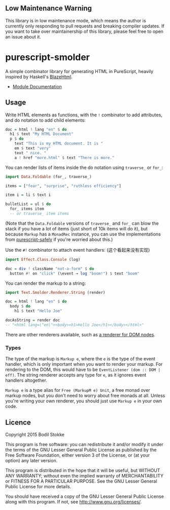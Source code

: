 ## Low Maintenance Warning

This library is in low maintenance mode, which means the author is currently only responding to pull requests and breaking compiler updates. If you want to take over maintainership of this library, please feel free to open an issue about it.

# purescript-smolder

A simple combinator library for generating HTML in PureScript, heavily inspired by Haskell's [BlazeHtml](http://jaspervdj.be/blaze/).

- [Module Documentation](https://pursuit.purescript.org/packages/purescript-smolder/)

## Usage

Write HTML elements as functions, with the `!` combinator to add attributes, and do notation to add child elements:

```purescript
doc = html ! lang "en" $ do
  h1 $ text "My HTML Document"
  p $ do
    text "This is my HTML document. It is "
    em $ text "very"
    text " nice. "
    a ! href "more.html" $ text "There is more."
```

You can render lists of items inside the do notation using `traverse_` or `for_`:

```purescript
import Data.Foldable (for_, traverse_)

items = ["fear", "surprise", "ruthless efficiency"]

item i = li $ text i

bulletList = ul $ do
  for_ items item
  -- or traverse_ item items
```

(Note that the `Data.Foldable` versions of `traverse_` and `for_` can blow the stack if you have a lot of items (just short of 10k items will do it), but because `Markup` has a `MonadRec` instance, you can use the implementations from [purescript-safely](https://pursuit.purescript.org/packages/purescript-safely/) if you're worried about this.)

Use the `#!` combinator to attach event handlers: (这个看起来没有实现)

```purescript
import Effect.Class.Console (log)

doc = div ! className "not-a-form" $ do
  button #! on "click" (\event → log "boom!") $ text "boom"
```

You can render the markup to a string:

```purescript
import Text.Smolder.Renderer.String (render)

doc = html ! lang "en" $ do
  body $ do
    h1 $ text "Hello Joe"

docAsString = render doc
-- "<html lang=\"en\"><body><h1>Hello Joe</h1></body></html>"
```

There are other renderers available, such as [a renderer for DOM nodes](https://pursuit.purescript.org/packages/purescript-smolder-dom).

### Types

The type of the markup is `Markup e`, where the `e` is the type of the event handler, which is only important when you want to render your markup. For rendering to the DOM, this would have to be `EventListener (dom :: DOM | eff)`. The string renderer accepts any type for `e`, as it ignores event handlers altogether.

`Markup e` is a type alias for `Free (MarkupM e) Unit`, a free monad over markup nodes, but you don't need to worry about free monads at all. Unless you're writing your own renderer, you should just use `Markup e` in your own code.

## Licence

Copyright 2015 Bodil Stokke

This program is free software: you can redistribute it and/or modify
it under the terms of the GNU Lesser General Public License as
published by the Free Software Foundation, either version 3 of the
License, or (at your option) any later version.

This program is distributed in the hope that it will be useful, but
WITHOUT ANY WARRANTY; without even the implied warranty of
MERCHANTABILITY or FITNESS FOR A PARTICULAR PURPOSE. See the GNU
Lesser General Public License for more details.

You should have received a copy of the GNU Lesser General Public
License along with this program. If not, see
<http://www.gnu.org/licenses/>.
